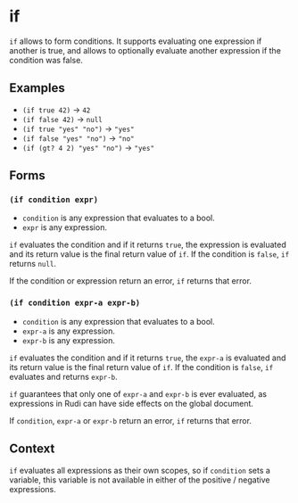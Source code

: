 # if

`if` allows to form conditions. It supports evaluating one expression if another
is true, and allows to optionally evaluate another expression if the
condition was false.

## Examples

* `(if true 42)` -> `42`
* `(if false 42)` -> `null`
* `(if true "yes" "no")` -> `"yes"`
* `(if false "yes" "no")` -> `"no"`
* `(if (gt? 4 2) "yes" "no")` -> `"yes"`

## Forms

### `(if condition expr)`

* `condition` is any expression that evaluates to a bool.
* `expr` is any expression.

`if` evaluates the condition and if it returns `true`, the expression is
evaluated and its return value is the final return value of `if`.
If the condition is `false`, `if` returns `null`.

If the condition or expression return an error, `if` returns that error.

### `(if condition expr-a expr-b)`

* `condition` is any expression that evaluates to a bool.
* `expr-a` is any expression.
* `expr-b` is any expression.

`if` evaluates the condition and if it returns `true`, the `expr-a` is evaluated
and its return value is the final return value of `if`.
If the condition is `false`, `if` evaluates and returns `expr-b`.

`if` guarantees that only one of `expr-a` and `expr-b` is ever evaluated, as
expressions in Rudi can have side effects on the global document.

If `condition`, `expr-a` or `expr-b` return an error, `if` returns that error.

## Context

`if` evaluates all expressions as their own scopes, so if `condition` sets a
variable, this variable is not available in either of the positive / negative
expressions.

